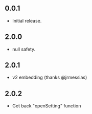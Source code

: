 ## 0.0.1

* Initial release.

## 2.0.0

* null safety.

## 2.0.1

* v2 embedding (thanks @jrmessias)

## 2.0.2

* Get back "openSetting" function